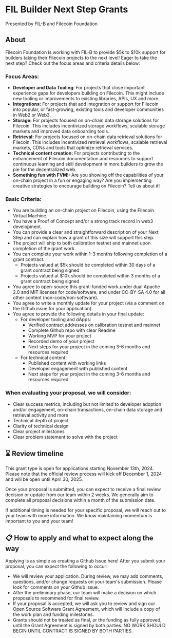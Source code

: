 # FIL Builder Next Step Grants
Presented by FIL-B and Filecoin Foundation

## About
Filecoin Foundation is working with FIL-B to provide $5k to $10k support for builders taking their Filecoin projects to the next level! Eager to take the next step? Check out the focus areas and criteria details below:

### Focus Areas:
- **Developer and Data Tooling**: For projects that close important experience gaps for developers building on Filecoin. This might include new tooling or improvements to existing libraries, APIs, UX and more.
- **Integrations:** For projects that add integration or support for Filecoin into popular, or fast-growing, existing tools and developer communities in Web2 or Web3.
- **Storage:** For projects focused on on-chain data storage solutions for Filecoin. This includes incentivized storage workflows, scalable storage markets and improved data onboarding tools.
- **Retrieval:** For projects focused on on-chain data retrieval solutions for Filecoin. This includes incentivized retrieval workflows, scalable retrieval markets, CDNs and tools that optimize retrieval services.
- **Technical content creation:** For projects contributing to the enhancement of Filecoin documentation and resources to support continuous learning and skill development in more builders to grow the pie for the decentralized web.
- **Something fun with FVM!:** Are you showing off the capabilities of your on-chain project in a fun or engaging way? Are you implementing creative strategies to encourage building on Filecoin? Tell us about it!

### Basic Criteria: 
- You are building an on-chain project on Filecoin, using the Filecoin Virtual Machine. 
- You have a Proof of Concept and/or a strong track record in web3 development. 
- You can provide a clear and straightforward description of your Next Step and can explain how a grant of this size will support this step. 
- The project will ship to both calibration testnet and mainnet upon completion of the grant work.
- You can complete your work within 1-3 months following completion of a grant contract.
    - Projects valued at $5k should be completed within 30 days of a grant contract being signed
    - Projects valued at $10k should be completed within 3 months of a grant contract being signed
- You agree to open-source this grant-funded work.under dual Apache 2.0 and MIT licenses for code/software, and under CC-BY-SA 4.0 for all other content (non-code/non-software). 
- You agree to write a monthly update for your project (via a comment on the Github issue for your application). 
- You agree to provide the following details in your final update:
  - For developer tooling and dApps:
      - Verified contract addresses on calibration testnet and mainnet
      - Complete Github repo with clear Readme
      - Working MVP for your project
      - Recorded demo of your project
      - Next steps for your project in the coming 3-6 months and resources required
  - For technical content:
      - Published content with working links
      - Developer engagement with published content
      - Next steps for your project in the coming 3-6 months and resources required

### When evaluating your proposal, we will consider:
- Clear success metrics, including but not limited to developer adoption and/or engagement, on-chain transactions, on-chain data storage and retrieval activity and more 
- Technical depth of project
- Clarity of technical design
- Clear project milestones
- Clear problem statement to solve with the project

## ⌛ Review timeline
This grant type is open for applications starting November 13th, 2024. Please note that the official review process will kick off December 1, 2024 and will be open until April 30, 2025. 

Once your proposal is submitted, you can expect to receive a final review decision or update from our team within 2 weeks. We generally aim to complete all proposal decisions within a month of the submission date.

If additional timing is needed for your specific proposal, we will reach out to your team with more information. We know maintaining momentum is important to you and your team!

## 📋 How to apply and what to expect along the way
Applying is as simple as creating a Github Issue here! After you submit your proposal, you can expect the following to occur:
- We will review your application. During review, we may add comments, questions, and/or change requests on your team's submission. Please look for comments on your Github issue.
- After the preliminary phase, our team will make a decision on which proposals to recommend for final review.
- If your proposal is accepted, we will ask you to review and sign our Open Source Software Grant Agreement, which will include a copy of the work plan and funding milestones.
- Grants should not be treated as final, or the funding as fully approved, until the Grant Agreement is signed by both parties. NO WORK SHOULD BEGIN UNTIL CONTRACT IS SIGNED BY BOTH PARTIES.


